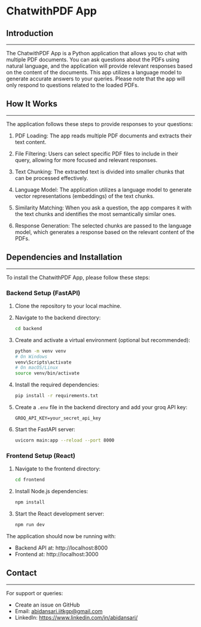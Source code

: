 # ChatwithPDF App

## Introduction
------------
The ChatwithPDF App is a Python application that allows you to chat with multiple PDF documents. You can ask questions about the PDFs using natural language, and the application will provide relevant responses based on the content of the documents. This app utilizes a language model to generate accurate answers to your queries. Please note that the app will only respond to questions related to the loaded PDFs.

## How It Works
------------

The application follows these steps to provide responses to your questions:

1. PDF Loading: The app reads multiple PDF documents and extracts their text content.

2. File Filtering: Users can select specific PDF files to include in their query, allowing for more focused and relevant responses.

3. Text Chunking: The extracted text is divided into smaller chunks that can be processed effectively.

4. Language Model: The application utilizes a language model to generate vector representations (embeddings) of the text chunks.

5. Similarity Matching: When you ask a question, the app compares it with the text chunks and identifies the most semantically similar ones.

6. Response Generation: The selected chunks are passed to the language model, which generates a response based on the relevant content of the PDFs.

## Dependencies and Installation
----------------------------
To install the ChatwithPDF App, please follow these steps:

### Backend Setup (FastAPI)

1. Clone the repository to your local machine.

2. Navigate to the backend directory:
   ```bash
   cd backend
   ```

3. Create and activate a virtual environment (optional but recommended):
   ```bash
   python -m venv venv
   # On Windows
   venv\Scripts\activate
   # On macOS/Linux
   source venv/bin/activate
   ```

4. Install the required dependencies:
   ```bash
   pip install -r requirements.txt
   ```

5. Create a `.env` file in the backend directory and add your groq API key:
   ```
   GROQ_API_KEY=your_secret_api_key
   ```

6. Start the FastAPI server:
   ```bash
   uvicorn main:app --reload --port 8000
   ```

### Frontend Setup (React)

1. Navigate to the frontend directory:
   ```bash
   cd frontend
   ```

2. Install Node.js dependencies:
   ```bash
   npm install
   ```

3. Start the React development server:
   ```bash
   npm run dev
   ```

The application should now be running with:
- Backend API at: http://localhost:8000
- Frontend at: http://localhost:3000


## Contact
------------
For support or queries:
- Create an issue on GitHub
- Email: abidansari.iitkgp@gmail.com
- LinkedIn: https://www.linkedin.com/in/abidansari/

